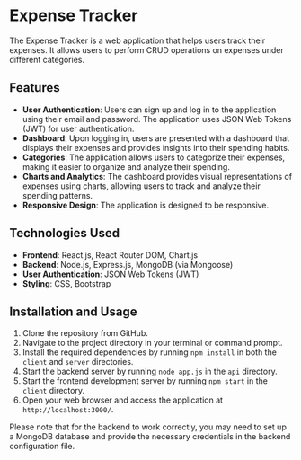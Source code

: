 # Expense Tracker

The Expense Tracker is a web application that helps users track their expenses. It allows users to perform CRUD operations on expenses under different categories.

## Features

- <b>User Authentication</b>: Users can sign up and log in to the application using their email and password. The application uses JSON Web Tokens (JWT) for user authentication.
- <b>Dashboard</b>: Upon logging in, users are presented with a dashboard that displays their expenses and provides insights into their spending habits.
- <b>Categories</b>: The application allows users to categorize their expenses, making it easier to organize and analyze their spending.
- <b>Charts and Analytics</b>: The dashboard provides visual representations of expenses using charts, allowing users to track and analyze their spending patterns.
- <b>Responsive Design</b>: The application is designed to be responsive.

## Technologies Used

- <b>Frontend</b>: React.js, React Router DOM, Chart.js
- <b>Backend</b>: Node.js, Express.js, MongoDB (via Mongoose)
- <b>User Authentication</b>: JSON Web Tokens (JWT)
- <b>Styling</b>: CSS, Bootstrap

## Installation and Usage

1. Clone the repository from GitHub.
2. Navigate to the project directory in your terminal or command prompt.
3. Install the required dependencies by running `npm install` in both the `client` and `server` directories.
4. Start the backend server by running `node app.js` in the `api` directory.
5. Start the frontend development server by running `npm start` in the `client` directory.
6. Open your web browser and access the application at `http://localhost:3000/`.

Please note that for the backend to work correctly, you may need to set up a MongoDB database and provide the necessary credentials in the backend configuration file.
